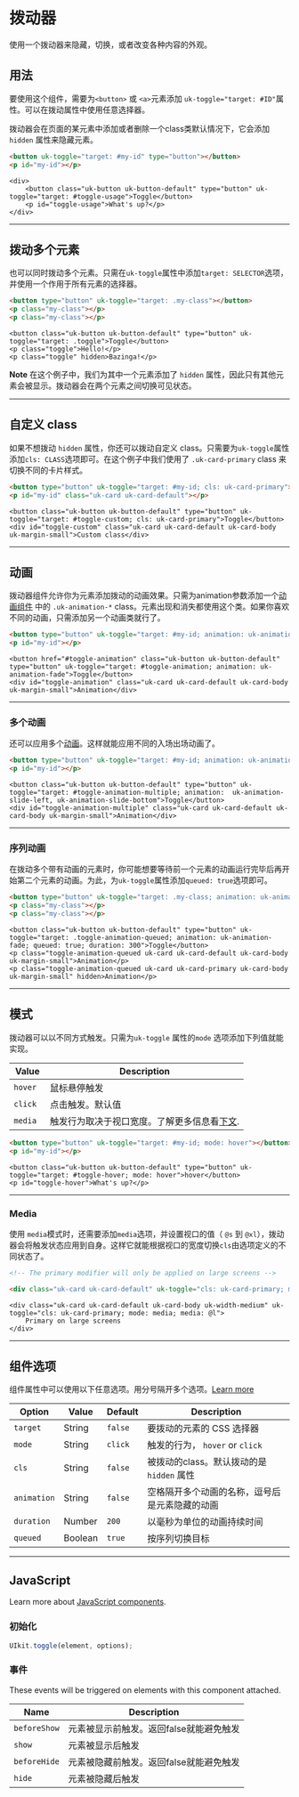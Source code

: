 # 拨动器

<p class="uk-text-lead">使用一个拨动器来隐藏，切换，或者改变各种内容的外观。</p>

## 用法

要使用这个组件，需要为`<button>` 或 `<a>`元素添加 `uk-toggle="target: #ID"`属性。可以在拨动属性中使用任意选择器。

拨动器会在页面的某元素中添加或者删除一个class类默认情况下，它会添加 `hidden` 属性来隐藏元素。

```html
<button uk-toggle="target: #my-id" type="button"></button>
<p id="my-id"></p>
```

```example
<div>
    <button class="uk-button uk-button-default" type="button" uk-toggle="target: #toggle-usage">Toggle</button>
    <p id="toggle-usage">What's up?</p>
</div>
```

***

## 拨动多个元素

也可以同时拨动多个元素。只需在`uk-toggle`属性中添加`target: SELECTOR`选项，并使用一个作用于所有元素的选择器。

```html
<button type="button" uk-toggle="target: .my-class"></button>
<p class="my-class"></p>
<p class="my-class"></p>
```

```example
<button class="uk-button uk-button-default" type="button" uk-toggle="target: .toggle">Toggle</button>
<p class="toggle">Hello!</p>
<p class="toggle" hidden>Bazinga!</p>
```

**Note** 在这个例子中，我们为其中一个元素添加了 `hidden` 属性，因此只有其他元素会被显示。拨动器会在两个元素之间切换可见状态。

***

## 自定义 class

如果不想拨动 `hidden` 属性，你还可以拨动自定义 class。只需要为`uk-toggle`属性添加`cls: CLASS`选项即可。在这个例子中我们使用了 `.uk-card-primary` class 来切换不同的卡片样式。

```html
<button type="button" uk-toggle="target: #my-id; cls: uk-card-primary"></button>
<p id="my-id" class="uk-card uk-card-default"></p>
```

```example
<button class="uk-button uk-button-default" type="button" uk-toggle="target: #toggle-custom; cls: uk-card-primary">Toggle</button>
<div id="toggle-custom" class="uk-card uk-card-default uk-card-body uk-margin-small">Custom class</div>
```

***

## 动画

拨动器组件允许你为元素添加拨动的动画效果。只需为animation参数添加一个[动画组件](animation.md) 中的 `.uk-animation-*` class。元素出现和消失都使用这个类。如果你喜欢不同的动画，只需添加另一个动画类就行了。

```html
<button type="button" uk-toggle="target: #my-id; animation: uk-animation-fade"></button>
<p id="my-id"></p>
```

```example
<button href="#toggle-animation" class="uk-button uk-button-default" type="button" uk-toggle="target: #toggle-animation; animation: uk-animation-fade">Toggle</button>
<div id="toggle-animation" class="uk-card uk-card-default uk-card-body uk-margin-small">Animation</div>
```

***

### 多个动画

还可以应用多个[动画](animation)。这样就能应用不同的入场出场动画了。

```html
<button type="button" uk-toggle="target: #my-id; animation: uk-animation-slide-left, uk-animation-slide-bottom"></button>
<p id="my-id"></p>
```

```example
<button class="uk-button uk-button-default" type="button" uk-toggle="target: #toggle-animation-multiple; animation:  uk-animation-slide-left, uk-animation-slide-bottom">Toggle</button>
<div id="toggle-animation-multiple" class="uk-card uk-card-default uk-card-body uk-margin-small">Animation</div>
```

***

### 序列动画

在拨动多个带有动画的元素时，你可能想要等待前一个元素的动画运行完毕后再开始第二个元素的动画。为此，为`uk-toggle`属性添加`queued: true`选项即可。

```html
<button type="button" uk-toggle="target: .my-class; animation: uk-animation-fade; queued: true"></button>
<p class="my-class"></p>
<p class="my-class"></p>
```

```example
<button class="uk-button uk-button-default" type="button" uk-toggle="target: .toggle-animation-queued; animation: uk-animation-fade; queued: true; duration: 300">Toggle</button>
<p class="toggle-animation-queued uk-card uk-card-default uk-card-body uk-margin-small">Animation</p>
<p class="toggle-animation-queued uk-card uk-card-primary uk-card-body uk-margin-small" hidden>Animation</p>
```

***

## 模式

拨动器可以以不同方式触发。只需为`uk-toggle` 属性的`mode` 选项添加下列值就能实现。

| Value    | Description                                                                            |
|----------|----------------------------------------------------------------------------------------|
| `hover`  | 鼠标悬停触发                     |
| `click ` | 点击触发。默认值              |
| `media`  | 触发行为取决于视口宽度。了解更多信息看[下文](#media). |


```html
<button type="button" uk-toggle="target: #my-id; mode: hover"></button>
<p id="my-id"></p>
```

```example
<button class="uk-button uk-button-default" type="button" uk-toggle="target: #toggle-hover; mode: hover">hover</button>
<p id="toggle-hover">What's up?</p>
```

***

### Media

使用 `media`模式时，还需要添加`media`选项，并设置视口的值（ `@s` 到 `@xl`），拨动器会将触发状态应用到自身。这样它就能根据视口的宽度切换`cls`由选项定义的不同状态了。

```html
<!-- The primary modifier will only be applied on large screens -->

<div class="uk-card uk-card-default" uk-toggle="cls: uk-card-primary; mode: media; media: @l"></div>
```

```example
<div class="uk-card uk-card-default uk-card-body uk-width-medium" uk-toggle="cls: uk-card-primary; mode: media; media: @l">
    Primary on large screens
</div>
```

***

## 组件选项

组件属性中可以使用以下任意选项。用分号隔开多个选项。[Learn more](javascript.md#component-configuration)

| Option | Value | Default | Description |
| --- | --- | --- | --- |
| `target` | String | `false` | 要拨动的元素的 CSS 选择器 |
| `mode` | String | `click` | 触发的行为， `hover` or `click` |
| `cls` | String | `false` | 被拨动的class。默认拨动的是 `hidden` 属性  |
| `animation` | String | `false` | 空格隔开多个动画的名称，逗号后是元素隐藏的动画  |
| `duration` | Number | `200` | 以毫秒为单位的动画持续时间 |
| `queued` | Boolean | `true` | 按序列切换目标  |

***

## JavaScript

Learn more about [JavaScript components](javascript.md#programmatic-use).

### 初始化

```js
UIkit.toggle(element, options);
```

### 事件

These events will be triggered on elements with this component attached.

| Name | Description |
| --- | --- |
| `beforeShow` | 元素被显示前触发。返回false就能避免触发 |
| `show` | 元素被显示后触发 |
| `beforeHide` | 元素被隐藏前触发。返回false就能避免触发 |
| `hide` | 元素被隐藏后触发 |

